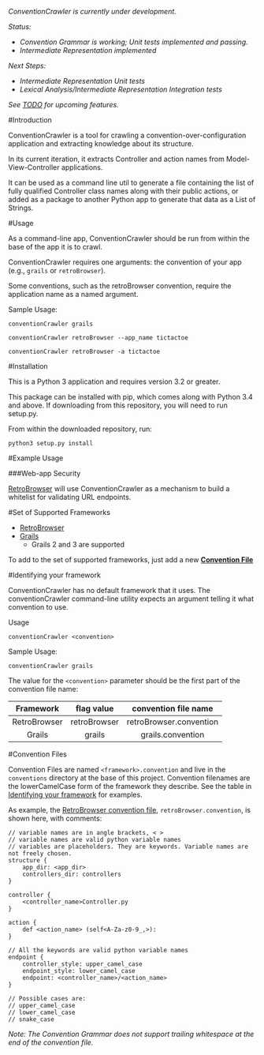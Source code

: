 _ConventionCrawler is currently under development._

_Status:_
* _Convention Grammar is working; Unit tests implemented and passing._
* _Intermediate Representation implemented_

_Next Steps:_
* _Intermediate Representation Unit tests_
* _Lexical Analysis/Intermediate Representation Integration tests_



_See [TODO](../../blob/master/TODO.md/) for upcoming features._

#Introduction

ConventionCrawler is a tool for crawling a convention-over-configuration application and extracting knowledge
about its structure.

In its current iteration, it extracts Controller and action names from Model-View-Controller applications.

It can be used as a command line util to generate a file containing the list of fully qualified Controller class
names along with their public actions, or added as a package to another Python app to generate that data as a
List of Strings.

#Usage

As a command-line app, ConventionCrawler should be run from within the base of the app it is to crawl.

ConventionCrawler requires one arguments: the convention of your app (e.g., `grails` or `retroBrowser`).

Some conventions, such as the retroBrowser convention, require the application name as a named argument.

Sample Usage:

`conventionCrawler grails`

`conventionCrawler retroBrowser --app_name tictactoe`

`conventionCrawler retroBrowser -a tictactoe`

#Installation

This is a Python 3 application and requires version 3.2 or greater.

This package can be installed with pip, which comes along with Python 3.4 and above. If downloading from this 
repository, you will need to run setup.py.

From within the downloaded repository, run:

`python3 setup.py install`

#Example Usage

###Web-app Security

[RetroBrowser](https://github.com/allisonf/retro-browser) will use ConventionCrawler as a mechanism to build a 
whitelist for validating URL endpoints.

#Set of Supported Frameworks

* [RetroBrowser](https://github.com/allisonf/retro-browser)
* [Grails](https://grails.org)
    * Grails 2 and 3 are supported

To add to the set of supported frameworks, just add a new [**Convention File**](#convention-files)

#<a name="identifying-your-framework">Identifying your framework</a>

ConventionCrawler has no default framework that it uses. The conventionCrawler command-line utility expects
an argument telling it what convention to use.

Usage

`conventionCrawler <convention>`

Sample Usage:

`conventionCrawler grails`

The value for the `<convention>` parameter should be the first part of the convention file name:

| Framework    | flag value   | convention file name    |
| :----------: | :----------: | :---------------------: |
| RetroBrowser | retroBrowser | retroBrowser.convention |
| Grails       | grails       | grails.convention       |

#<a name="convention-files">Convention Files</a>  

Convention Files are named `<framework>.convention` and live in the `conventions` directory at the base
of this project. Convention filenames are the lowerCamelCase form of the framework they describe. See the table in
[Identifying your framework](#identifying-your-framework) for examples.

As example, the [RetroBrowser convention file](../../blob/master/conventions/retroBrowser.convention),
`retroBrowser.convention`, is shown here, with comments:

```
// variable names are in angle brackets, < >
// variable names are valid python variable names
// variables are placeholders. They are keywords. Variable names are not freely chosen.
structure {
    app_dir: <app_dir>
    controllers_dir: controllers
}

controller {
    <controller_name>Controller.py
}

action {
    def <action_name> (self<A-Za-z0-9_,>):
}

// All the keywords are valid python variable names
endpoint {
    controller_style: upper_camel_case
    endpoint_style: lower_camel_case
    endpoint: <controller_name>/<action_name>
}

// Possible cases are:
// upper_camel_case
// lower_camel_case
// snake_case
```

_Note: The Convention Grammar does not support trailing whitespace at the end of the convention file._